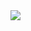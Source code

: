 <img src="https://capsule-render.vercel.app/api?type=waving&color=auto&height=200&section=header&text=Isak&fontSize=90" />
<div align = center>

